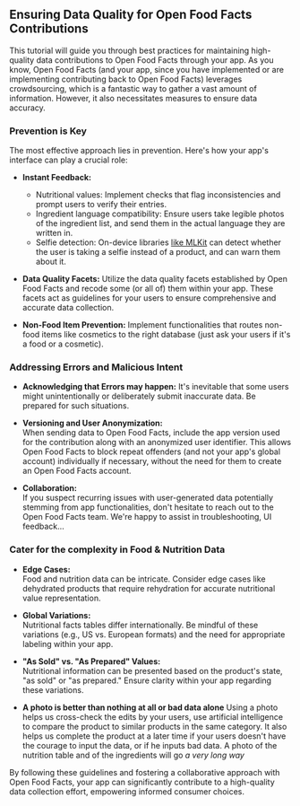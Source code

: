 Ensuring Data Quality for Open Food Facts Contributions
-------------------------------------------------------

This tutorial will guide you through best practices for maintaining high-quality data contributions to Open Food Facts through your app. As you know, Open Food Facts (and your app, since you have implemented or are implementing contributing back to Open Food Facts) leverages crowdsourcing, which is a fantastic way to gather a vast amount of information. However, it also necessitates measures to ensure data accuracy.

### Prevention is Key

The most effective approach lies in prevention. Here's how your app's interface can play a crucial role:

-   **Instant Feedback:**

    -   Nutritional values: Implement checks that flag inconsistencies and prompt users to verify their entries.
    -   Ingredient language compatibility: Ensure users take legible photos of the ingredient list, and send them in the actual language they are written in.
    -   Selfie detection: On-device libraries [like MLKit](https://developers.google.com/ml-kit/vision/face-detection/android) can detect whether the user is taking a selfie instead of a product, and can warn them about it. 
-   **Data Quality Facets:** Utilize the data quality facets established by Open Food Facts and recode some (or all of) them within your app. These facets act as guidelines for your users to ensure comprehensive and accurate data collection.

-   **Non-Food Item Prevention:** Implement functionalities that routes non-food items like cosmetics to the right database (just ask your users if it's a food or a cosmetic).

### Addressing Errors and Malicious Intent

-   **Acknowledging that Errors may happen:** It's inevitable that some users might unintentionally or deliberately submit inaccurate data. Be prepared for such situations.

-   **Versioning and User Anonymization:**\
    When sending data to Open Food Facts, include the app version used for the contribution along with an anonymized user identifier. This allows Open Food Facts to block repeat offenders (and not your app's global account) individually if necessary, without the need for them to create an Open Food Facts account.

-   **Collaboration:**\
    If you suspect recurring issues with user-generated data potentially stemming from app functionalities, don't hesitate to reach out to the Open Food Facts team. We're happy to assist in troubleshooting, UI feedback…

### Cater for the complexity in Food & Nutrition Data

-   **Edge Cases:**\
    Food and nutrition data can be intricate. Consider edge cases like dehydrated products that require rehydration for accurate nutritional value representation.

-   **Global Variations:**\
    Nutritional facts tables differ internationally. Be mindful of these variations (e.g., US vs. European formats) and the need for appropriate labeling within your app.

-   **"As Sold" vs. "As Prepared" Values:**\
    Nutritional information can be presented based on the product's state, "as sold" or "as prepared." Ensure clarity within your app regarding these variations.

- **A photo is better than nothing at all or bad data alone**
  Using a photo helps us cross-check the edits by your users, use artificial intelligence to compare the product to similar products in the same category. It also helps us complete the product at a later time if your users doesn't have the courage to input the data, or if he inputs bad data. A photo of the nutrition table and of the ingredients will go *a very long way*

By following these guidelines and fostering a collaborative approach with Open Food Facts, your app can significantly contribute to a high-quality data collection effort, empowering informed consumer choices.
